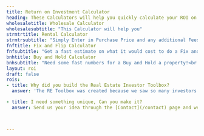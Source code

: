```yaml
---
title: Return on Investment Calculator
heading: These Calculators will help you quickly calculate your ROI on several different exit strategies
wholesaletitle: Wholesale Calculator
wholesalesubtitle: "This Calculator will help you"
strmtrtitle: Rental Calculator
strmtrsubtitle: "Simply Enter in Purchase Price and any additional Fees (Wholesale/Misc),<br/>Select your note rate and term, Enter in Property Taxes and Insurance<br/>and the Rental Calculator will take care of the rest!"
fnftitle: Fix and Flip Calculator
fnfsubtitle: "Get a fast estimate on what it would cost to do a Fix and Flip!<br /> Just Enter in your info and the Fix and Flip Calculator will do the rest"  
bnhtitle: Buy and Hold Calculator
bnhsubtitle: "Need some fast numbers for a Buy and Hold a property!<br /> Just Enter in your info and the Buy and Hold Calculator will do the rest" 
layout: roi 
draft: false
rois:
- title: Why did you build the Real Estate Investor Toolbox?
  answer: 'The RE Toolbox was created because we saw so many investors doing these calculations on spreadsheets that were easy to mess up, so we tried to make it simpler and easier for everyone'

- title: I need something unique, Can you make it?
  answer: Send us your idea through the [Contact](/contact) page and we can discuss what you want to see added here



---
```

